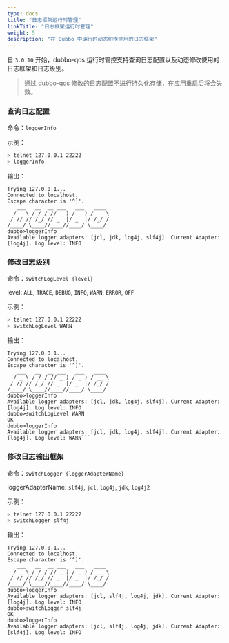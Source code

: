 ```yaml
---
type: docs
title: "日志框架运行时管理"
linkTitle: "日志框架运行时管理"
weight: 5
description: "在 Dubbo 中运行时动态切换使用的日志框架"
---
```


自 `3.0.10` 开始，dubbo-qos 运行时管控支持查询日志配置以及动态修改使用的日志框架和日志级别。

> 通过 dubbo-qos 修改的日志配置不进行持久化存储，在应用重启后将会失效。

### 查询日志配置

命令：`loggerInfo`

示例：
```bash
> telnet 127.0.0.1 22222
> loggerInfo
```

输出：
```
Trying 127.0.0.1...
Connected to localhost.
Escape character is '^]'.
   ___   __  __ ___   ___   ____     
  / _ \ / / / // _ ) / _ ) / __ \  
 / // // /_/ // _  |/ _  |/ /_/ /    
/____/ \____//____//____/ \____/   
dubbo>loggerInfo
Available logger adapters: [jcl, jdk, log4j, slf4j]. Current Adapter: [log4j]. Log level: INFO
```

### 修改日志级别

命令：`switchLogLevel {level}`

level: `ALL`, `TRACE`, `DEBUG`, `INFO`, `WARN`, `ERROR`, `OFF`

示例：
```bash
> telnet 127.0.0.1 22222
> switchLogLevel WARN
```

输出：
```
Trying 127.0.0.1...
Connected to localhost.
Escape character is '^]'.
   ___   __  __ ___   ___   ____     
  / _ \ / / / // _ ) / _ ) / __ \  
 / // // /_/ // _  |/ _  |/ /_/ /    
/____/ \____//____//____/ \____/   
dubbo>loggerInfo
Available logger adapters: [jcl, jdk, log4j, slf4j]. Current Adapter: [log4j]. Log level: INFO
dubbo>switchLogLevel WARN
OK
dubbo>loggerInfo
Available logger adapters: [jcl, jdk, log4j, slf4j]. Current Adapter: [log4j]. Log level: WARN```
```

### 修改日志输出框架

命令：`switchLogger {loggerAdapterName}`

loggerAdapterName: `slf4j`, `jcl`, `log4j`, `jdk`, `log4j2`

示例：
```bash
> telnet 127.0.0.1 22222
> switchLogger slf4j
```

输出：
```
Trying 127.0.0.1...
Connected to localhost.
Escape character is '^]'.
   ___   __  __ ___   ___   ____     
  / _ \ / / / // _ ) / _ ) / __ \  
 / // // /_/ // _  |/ _  |/ /_/ /    
/____/ \____//____//____/ \____/   
dubbo>loggerInfo
Available logger adapters: [jcl, slf4j, log4j, jdk]. Current Adapter: [log4j]. Log level: INFO
dubbo>switchLogger slf4j
OK
dubbo>loggerInfo
Available logger adapters: [jcl, slf4j, log4j, jdk]. Current Adapter: [slf4j]. Log level: INFO
```

